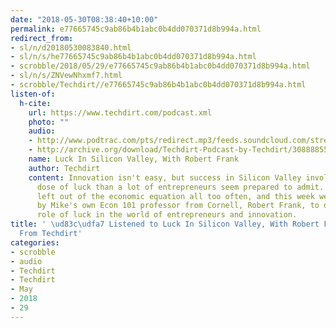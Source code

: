 ```yaml
---
date: "2018-05-30T08:38:40+10:00"
permalink: e77665745c9ab86b4b1abc0b4dd070371d8b994a.html
redirect_from:
- sl/n/d20180530083840.html
- sl/n/s/he77665745c9ab86b4b1abc0b4dd070371d8b994a.html
- scrobble/2018/05/29/e77665745c9ab86b4b1abc0b4dd070371d8b994a.html
- sl/n/s/ZNVewNhxmf7.html
- scrobble/Techdirt//e77665745c9ab86b4b1abc0b4dd070371d8b994a.html
listen-of:
  h-cite:
    url: https://www.techdirt.com/podcast.xml
    photo: ""
    audio:
    - http://www.podtrac.com/pts/redirect.mp3/feeds.soundcloud.com/stream/308888554-techdirt-luck-in-silicon-valley-with-robert-frank.mp3
    - http://archive.org/download/Techdirt-Podcast-by-Techdirt/308888554-techdirt-luck-in-silicon-valley-with-robert-frank.mp3
    name: Luck In Silicon Valley, With Robert Frank
    author: Techdirt
    content: Innovation isn't easy, but success in Silicon Valley involves a bigger
      dose of luck than a lot of entrepreneurs seem prepared to admit. Chance gets
      left out of the economic equation all too often, and this week we're joined
      by Mike's own Econ 101 professor from Cornell, Robert Frank, to discuss the
      role of luck in the world of entrepreneurs and innovation.
title: ' \ud83c\udfa7 Listened to Luck In Silicon Valley, With Robert Frank by Techdirt
  From Techdirt'
categories:
- scrobble
- audio
- Techdirt
- Techdirt
- May
- 2018
- 29
---
```

